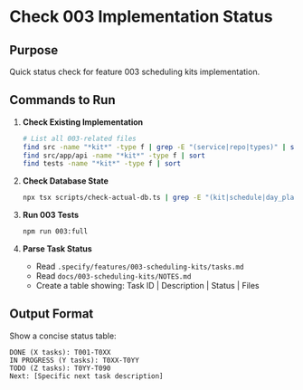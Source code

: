 # Check 003 Implementation Status

## Purpose
Quick status check for feature 003 scheduling kits implementation.

## Commands to Run

1. **Check Existing Implementation**
   ```bash
   # List all 003-related files
   find src -name "*kit*" -type f | grep -E "(service|repo|types)" | sort
   find src/app/api -name "*kit*" -type f | sort
   find tests -name "*kit*" -type f | sort
   ```

2. **Check Database State**
   ```bash
   npx tsx scripts/check-actual-db.ts | grep -E "(kit|schedule|day_plan)"
   ```

3. **Run 003 Tests**
   ```bash
   npm run 003:full
   ```

4. **Parse Task Status**
   - Read `.specify/features/003-scheduling-kits/tasks.md`
   - Read `docs/003-scheduling-kits/NOTES.md`
   - Create a table showing: Task ID | Description | Status | Files

## Output Format
Show a concise status table:
```
DONE (X tasks): T001-T0XX
IN PROGRESS (Y tasks): T0XX-T0YY  
TODO (Z tasks): T0YY-T090
Next: [Specific next task description]
```